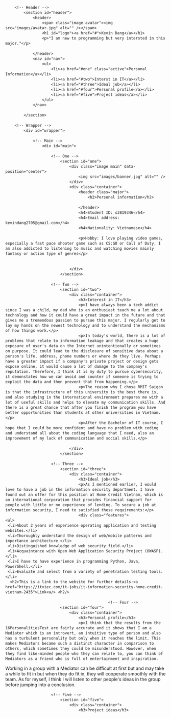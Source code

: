 <html>
	<head>
		<title>Kevin Dang Personal website</title>
		<meta charset="utf-8" />
		<meta name="viewport" content="width=device-width, initial-scale=1, user-scalable=no" />
		<link rel="stylesheet" href="assets/css/main.css" />
	</head>
	<body class="is-preload">

		<!-- Header -->
			<section id="header">
				<header>
					<span class="image avatar"><img src="images/avatar.jpg" alt="" /></span>
					<h1 id="logo"><a href="#">Kevin Dang</a></h1>
					<p>"I am new to programming but very intersted in this major."</p>
	                          
				</header>
				<nav id="nav">
					<ul>
						<li><a href="#one" class="active">Personal Information</a></li>
						<li><a href="#two">Interst in IT</a></li>
						<li><a href="#three">Ideal job</a></li>
						<li><a href="#four">Personal profile</a></li>
						<li><a href="#five">Project ideas</a></li>
					</ul>
				</nav>
				
			</section>

		<!-- Wrapper -->
			<div id="wrapper">

				<!-- Main -->
					<div id="main">

						<!-- One -->
							<section id="one">
								<div class="image main" data-position="center">
									<img src="images/banner.jpg" alt="" />
								</div>
								<div class="container">
									<header class="major">
										<h2>Personal information</h2>
									
									</header>
									<h4>Student ID: s3819346</h4>
									<h4>Email address: kevindang2705@gmail.com</h4>
									<h4>Nationality: Vietnamese</h4>
									
									<p>Hobby: I love playing video games, especially a fast pace shooter game such as CS:GO or Call of Duty, I am also addicted to listening to music and watching movies mainly fantasy or action type of genres</p>
									
									
								</div>
							</section>

						<!-- Two -->
							<section id="two">
								<div class="container">
									<h3>Interest in IT</h3>
									<p>I have always been a tech addict since I was a child, my dad who is an enthusiast teach me a lot about technology and how it could have a great impact in the future and that gives me a tremendous passion to pursue this major. I regularly get to lay my hands on the newest technology and to understand the mechanisms of how things work.</p> 
									<p>In today's world, there is a lot of problems that relate to information leakage and that creates a huge exposure of user's data on the Internet unintentionally or sometimes on purpose. It could lead to the disclosure of sensitive data about a person's life, address, phone numbers or where do they live. Perhaps have a greater impact if a company's private project or design gets expose online, it would cause a lot of damage to the company's reputation. Therefore, I think it is my duty to pursue cybersecurity, it demonstates how we can avoid and counter if someone is trying to exploit the data and then prevent that from happening.</p>
									<p>The reason why I chose RMIT Saigon is that the infrastructure of this university is the best there is, and also studying in the international environment prepares me with a lot of useful skills and helps to elevate my communication skills. And there is a great chance that after you finish the program you have better opportunities than students at other universities in Vietnam.</p>
									<p>After the Bachelor of IT course, I hope that I could be more confident and have no problem with coding and understand all about the coding language that I need, also an improvement of my lack of communication and social skills.</p>
									
								</div>
							</section>

						<!-- Three -->
							<section id="three">
								<div class="container">
									<h3>Ideal job</h3>
									<p>As I mentioned earlier, I would love to have a job in the information security department. I have found out an offer for this position at Home Credit Vietnam, which is an international corporation that provides financial support for people with little or no experience of lending. To secure a job at information security, I need to satisfied these requirements:</p>
									<div class="features">
	<ul>
     <li>About 2 years of experience operating application and testing websites.</li> 
     <li>Thoroughly understand the design of web/mobile patterns and importance architecture.</li> 
     <li>Distinguished knowledge of web security field.</li> 
     <li>Acquaintance with Open Web Application Security Project (OWASP).</li> 
     <li>I have to have experience in programming Python, Java, PowerShell.</li> 
     <li>Evaluate and select from a variety of penetration testing tools.</li>  
      <h2>This is a link to the website for further details:<a href="https://itviec.com/it-jobs/it-information-security-home-credit-vietnam-2435">Link<a/> <h2/>
      
                                                 <!-- Four -->
							<section id="four">
								<div class="container">
									<h3>Personal profile</h3>
									<p>I think that the results from the 16PersonalitiesTest are fairly accurate and it shows that I am a Mediator which is an introvert, an intuitive type of person and also has a turbulent personality but only when it reaches the limit. This makes Mediators became such a distinct character in comparison to others, which sometimes they could be misunderstood. However, when they find like-minded people who they can relate to, you can think of Mediators as a friend who is full of entertainment and inspiration. 
Working in a group with a Mediator can be difficult at first but and may take a while to fit in but when they do fit in, they will cooperate smoothly with the team. As for myself, I think I will listen to other people's ideas in the group before jumping into a conclusion.</p>
							        <div class="features">
	                                                             </div>
	                                                     </section>
			
						<!-- Five -->
							<section id="five">
								<div class="container">
									<h3>Project ideas</h3>

									
</html>
